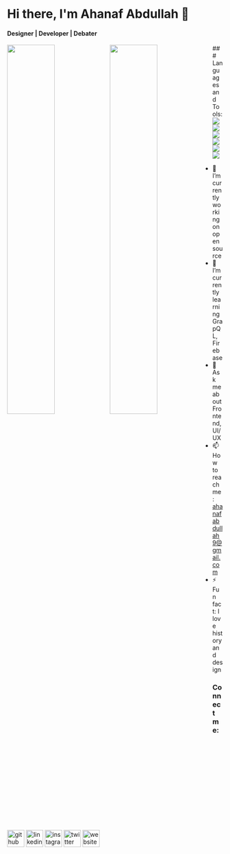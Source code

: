 # Hi there, I'm Ahanaf Abdullah  👋 
####  Designer | Developer | Debater

<img align="left" width="47%" src="https://github-readme-stats.vercel.app/api?username=AhanafVai&show_icons=true&theme=github_dark" />
<img align="left" width="47%" src="https://github-readme-stats.vercel.app/api/top-langs/?username=AhanafVai&layout=compact" />

<img align="left" />
### Languages and Tools:
<img align="left" src="https://img.shields.io/badge/javascript-%23323330.svg?style=for-the-badge&logo=javascript&logoColor=%23F7DF1E" />
<img align="left" src="https://img.shields.io/badge/typescript-%23007ACC.svg?style=for-the-badge&logo=typescript&logoColor=white" />
<img align="left" src="https://img.shields.io/badge/react-%2320232a.svg?style=for-the-badge&logo=react&logoColor=%2361DAFB" />
<img align="left" src="https://img.shields.io/badge/Firebase-039BE5?style=for-the-badge&logo=Firebase&logoColor=white" />
<img align="left" src="https://img.shields.io/badge/Supabase-3ECF8E?style=for-the-badge&logo=supabase&logoColor=white" />
<img src="https://img.shields.io/badge/figma-%23F24E1E.svg?style=for-the-badge&logo=figma&logoColor=white" />


- 🔭 I’m currently working on open source 
- 🌱 I’m currently learning GrapQL, Firebase
- 💬 Ask me about Frontend, UI/UX 
- 📫 How to reach me: ahanafabdullah9@gmail.com 
- ⚡ Fun fact: I love history and design  

### Connect me:
<br>

[<img src='https://cdn.jsdelivr.net/npm/simple-icons@3.0.1/icons/github.svg' alt='github' height='40'>](https://github.com/https://github.com/AhanafVai)  [<img src='https://cdn.jsdelivr.net/npm/simple-icons@3.0.1/icons/linkedin.svg' alt='linkedin' height='40'>](https://www.linkedin.com/in/https://www.linkedin.com/in/ahanafabdullah9//)  [<img src='https://cdn.jsdelivr.net/npm/simple-icons@3.0.1/icons/instagram.svg' alt='instagram' height='40'>](https://www.instagram.com/https://www.instagram.com/ahanafabdullah//)  [<img src='https://cdn.jsdelivr.net/npm/simple-icons@3.0.1/icons/twitter.svg' alt='twitter' height='40'>](https://twitter.com/https://twitter.com/home?lang=en)  [<img src='https://cdn.jsdelivr.net/npm/simple-icons@3.0.1/icons/icloud.svg' alt='website' height='40'>](https://ahanafabdullah.netlify.app)  

<br />




